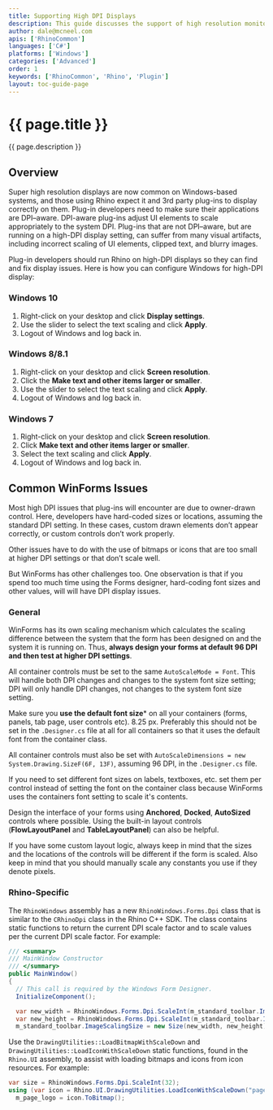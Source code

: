 ```yaml
---
title: Supporting High DPI Displays
description: This guide discusses the support of high resolution monitors.
author: dale@mcneel.com
apis: ['RhinoCommon']
languages: ['C#']
platforms: ['Windows']
categories: ['Advanced']
order: 1
keywords: ['RhinoCommon', 'Rhino', 'Plugin']
layout: toc-guide-page
---
```


# {{ page.title }}

{{ page.description }}

## Overview

Super high resolution displays are now common on Windows-based systems, and those using Rhino expect it and 3rd party plug-ins to display correctly on them. Plug-in developers need to make sure their applications are DPI–aware. DPI-aware plug-ins adjust UI elements to scale appropriately to the system DPI. Plug-ins that are not DPI–aware, but are running on a high-DPI display setting, can suffer from many visual artifacts, including incorrect scaling of UI elements, clipped text, and blurry images.

Plug-in developers should run Rhino on high-DPI displays so they can find and fix display issues. Here is how you can configure Windows for high-DPI display:

### Windows 10

1. Right-click on your desktop and click **Display settings**.
1. Use the slider to select the text scaling and click **Apply**.
1. Logout of Windows and log back in.

### Windows 8/8.1

1. Right-click on your desktop and click **Screen resolution**.
1. Click the **Make text and other items larger or smaller**.
1. Use the slider to select the text scaling and click **Apply**.
1. Logout of Windows and log back in.

### Windows 7

1. Right-click on your desktop and click **Screen resolution**.
1. Click **Make text and other items larger or smaller**.
1. Select the text scaling and click **Apply**.
1. Logout of Windows and log back in.

## Common WinForms Issues

Most high DPI issues that plug-ins will encounter are due to owner-drawn control. Here, developers have hard-coded sizes or locations, assuming the standard DPI setting. In these cases, custom drawn elements don’t appear correctly, or custom controls don’t work properly.

Other issues have to do with the use of bitmaps or icons that are too small at higher DPI settings or that don’t scale well.

But WinForms has other challenges too. One observation is that if you spend too much time using the Forms designer, hard-coding font sizes and other values, will will have DPI display issues.

### General

WinForms has its own scaling mechanism which calculates the scaling difference between the system that the form has been designed on and the system it is running on. Thus, **always design your forms at default 96 DPI and then test at higher DPI settings**.

All container controls must be set to the same ```AutoScaleMode = Font```. This will handle both DPI changes and changes to the system font size setting; DPI will only handle DPI changes, not changes to the system font size setting.

Make sure you **use the default font size*** on all your containers (forms, panels, tab page, user controls etc). 8.25 px. Preferably this should not be set in the ```.Designer.cs``` file at all for all containers so that it uses the default font from the container class.

All container controls must also be set with ```AutoScaleDimensions = new System.Drawing.SizeF(6F, 13F)```, assuming 96 DPI, in the ```.Designer.cs``` file.

If you need to set different font sizes on labels, textboxes, etc. set them per control instead of setting the font on the container class because WinForms uses the containers font setting to scale it's contents.

Design the interface of your forms using **Anchored**, **Docked**, **AutoSized** controls where possible. Using the built-in layout controls (**FlowLayoutPanel** and **TableLayoutPanel**) can also be helpful.

If you have some custom layout logic, always keep in mind that the sizes and the locations of the controls will be different if the form is scaled. Also keep in mind that you should manually scale any constants you use if they denote pixels.

### Rhino-Specific

The ```RhinoWindows``` assembly has a new ```RhinoWindows.Forms.Dpi``` class that is similar to the ```CRhinoDpi``` class in the Rhino C++ SDK. The class contains static functions to return the current DPI scale factor and to scale values per the current DPI scale factor. For example:

```cs
/// <summary>
/// MainWindow Constructor
/// </summary>
public MainWindow()
{
  // This call is required by the Windows Form Designer. 
  InitializeComponent();

  var new_width = RhinoWindows.Forms.Dpi.ScaleInt(m_standard_toolbar.ImageScalingSize.Width);
  var new_height = RhinoWindows.Forms.Dpi.ScaleInt(m_standard_toolbar.ImageScalingSize.Height);
  m_standard_toolbar.ImageScalingSize = new Size(new_width, new_height);
```

Use the ```DrawingUtilities::LoadBitmapWithScaleDown``` and ```DrawingUtilities::LoadIconWithScaleDown``` static functions, found in the ```Rhino.UI``` assembly, to assist with loading bitmaps and icons from icon resources. For example:

```cs
var size = RhinoWindows.Forms.Dpi.ScaleInt(32);
using (var icon = Rhino.UI.DrawingUtilities.LoadIconWithScaleDown("page_logo.ico", (int)size, GetType().Assembly))
  m_page_logo = icon.ToBitmap();
```

